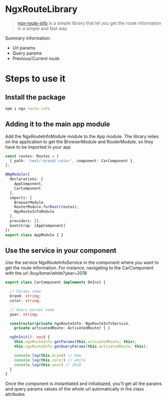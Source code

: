 # NgxRouteLibrary
> [ngx-route-info](https://www.npmjs.com/package/ngx-route-info) is a simple library that let you get the route information in a simple and fast way

Summary information:
- Url params
- Query params
- Previous/Current route

# Steps to use it

## Install the package
```cmd
npm i ngx-route-info
```

## Adding it to the main app module
Add the NgxRouteInfoModule module to the App module. The library relies on the application to get the BrowserModule and RouterModule, so they have to be imported in your app
```ts
const routes: Routes = [
  { path: 'test/:brand/:color', component: CarComponent },
];

@NgModule({
  declarations: [
    AppComponent,
    CarComponent
  ],
  imports: [
    BrowserModule,
    RouterModule.forRoot(routes),
    NgxRouteInfoModule
  ],
  providers: [],
  bootstrap: [AppComponent]
})
export class AppModule { }
```

## Use the service in your component
Use the service NgxRouteInfoService in the component where you want to get the route information. For instance, navigating to the CarComponent with the url /buy/bmw/white?year=2018 
```ts
export class CarComponent implements OnInit {

  // Params name
  brand: string;
  color: string;

  // Query params name
  year: string;

  constructor(private ngxRouteInfo: NgxRouteInfoService,
    private activatedRoute: ActivatedRoute) { }

  ngOnInit(): void {
    this.ngxRouteInfo.getParams(this.activatedRoute, this);
    this.ngxRouteInfo.getQueryParams(this.activatedRoute, this);

    console.log(this.brand) // bmw
    console.log(this.color) // white
    console.log(this.year) // 2018
  }
}
```
Once the component is instantiated and initialiazed, you'll get all the params and query params values of the whole url automatically in the class attributes 

